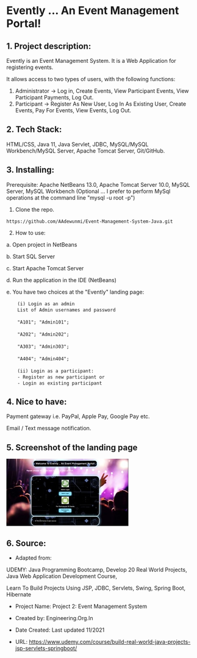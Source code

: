 # Evently ... An Event Management Portal!

## 1. Project description:

Evently is an Event Management System. It is a Web Application for registering events. 

It allows access to two types of users, with the following functions:

1. Administrator -> Log in, Create Events, View Participant Events, View Participant Payments, Log Out.
2. Participant -> Register As New User, Log In As Existing User, Create Events, Pay For Events, View Events, Log Out.

## 2. Tech Stack:

HTML/CSS, Java 11, Java Servlet, JDBC, MySQL/MySQL Workbench/MySQL Server, Apache Tomcat Server, Git/GitHub.

## 3. Installing:

Prerequisite: Apache NetBeans 13.0, Apache Tomcat Server 10.0, MySQL Server, MySQL Workbench (Optional ... I prefer to perform MySql operations at the command line "mysql -u root -p")

1. Clone the repo.

```
https://github.com/AAdewunmi/Event-Management-System-Java.git
```

2. How to use:

a. Open project in NetBeans

b. Start SQL Server

c. Start Apache Tomcat Server

d. Run the application in the IDE (NetBeans)

e. You have two choices at the "Evently" landing page:

        (i) Login as an admin
        List of Admin usernames and password

        "A101"; "Admin101";

        "A202"; "Admin202";

        "A303"; "Admin303";

        "A404"; "Admin404";

        (ii) Login as a participant:
        - Register as new participant or 
        - Login as existing participant

## 4. Nice to have:

Payment gateway i.e. PayPal, Apple Pay, Google Pay etc.

Email / Text message notification.
    
## 5. Screenshot of the landing page

![Image description](web/screenshot.jpeg)

## 6. Source:

- Adapted from:

UDEMY: Java Programming Bootcamp, Develop 20 Real World Projects, Java Web Application Development Course, 

Learn To Build Projects Using JSP, JDBC, Servlets, Swing, Spring Boot, Hibernate

- Project Name:
Project 2: Event Management System

- Created by: 
Engineering.Org.In

- Date Created:
Last updated 11/2021

- URL:
https://www.udemy.com/course/build-real-world-java-projects-jsp-servlets-springboot/
